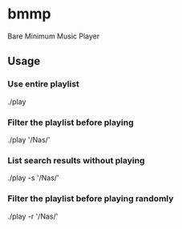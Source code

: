 # bmmp
Bare Minimum Music Player

## Usage

### Use entire playlist
./play

### Filter the playlist before playing
./play '/Nas/'

### List search results without playing
./play -s '/Nas/'

### Filter the playlist before playing randomly
./play -r '/Nas/'

